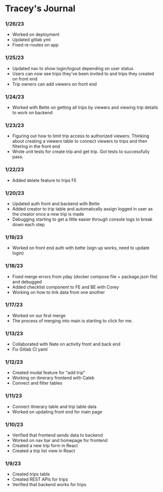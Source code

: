 # Tracey's Journal

### 1/26/23
- Worked on deployment
- Updated gitlab yml
- Fixed re-routes on app

### 1/25/23
- Updated nav to show login/logout depending on user status
- Users can now see trips they've been invited to and trips they created on front end
- Trip owners can add viewers on front end

### 1/24/23
- Worked with Bette on getting all trips by viewers and viewing trip details to work on backend

### 1/23/23
- Figuring out how to limit trip access to authorized viewers. Thinking about creating a viewers table to connect viewers to trips and then filtering in the front end
- Wrote unit tests for create trip and get trip. Got tests to successfully pass.

### 1/22/23
- Added delete feature to trips FE

### 1/20/23
- Updated auth front and backend with Bette
- Added creator to trip table and automatically assign logged in user as the creator once a new trip is made
- Debugging starting to get a little easier through console logs to break down each step

### 1/19/23
- Worked on front end auth with bette (sign up works, need to update login)

### 1/18/23
- Fixed merge errors from yday (docker compose file + package.json file) and debugged
- Added checklist component to FE and BE with Corey
- Working on how to link data from one another

### 1/17/23
- Worked on our first merge
- The process of merging into main is starting to click for me.

### 1/13/23
- Collaborated with Nate on activity front and back end
- Fix Gitlab CI yaml

### 1/12/23
- Created modal feature for "add trip"
- Working on itinerary frontend with Caleb
- Connect and filter tables

### 1/11/23
- Connect itinerary table and trip table data
- Worked on updating front end for main page

### 1/10/23
- Verified that frontend sends data to backend
- Worked on nav bar and homepage for frontend
- Created a new trip form in React
- Created a trip list view in React

### 1/9/23
- Created trips table
- Created REST APIs for trips
- Verified that backend works for trips
